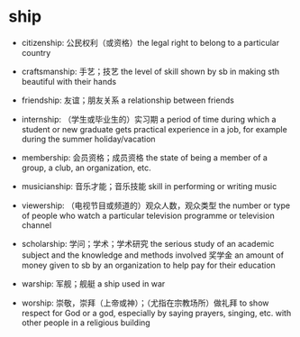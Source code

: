 # ship

- citizenship: 公民权利（或资格）the legal right to belong to a particular country
- craftsmanship: 手艺；技艺 the level of skill shown by sb in making sth beautiful with their hands
- friendship: 友谊；朋友关系 a relationship between friends
- internship: （学生或毕业生的）实习期 a period of time during which a student or new graduate gets practical experience in a job, for example during the summer holiday/vacation

- membership: 会员资格；成员资格 the state of being a member of a group, a club, an organization, etc.
- musicianship: 音乐才能；音乐技能 skill in performing or writing music
- viewership: （电视节目或频道的）观众人数，观众类型 the number or type of people who watch a particular television programme or television channel
- scholarship: 学问；学术；学术研究 the serious study of an academic subject and the knowledge and methods involved 奖学金 an amount of money given to sb by an organization to help pay for their education

- warship: 军舰；舰艇 a ship used in war
- worship: 崇敬，崇拜（上帝或神）；（尤指在宗教场所）做礼拜 to show respect for God or a god, especially by saying prayers, singing, etc. with other people in a religious building
